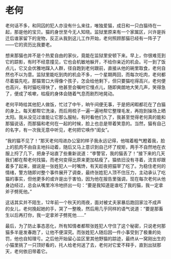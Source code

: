 # 老何

老何话不多，和同囚的犯人亦没有什么来往，唯独爱猫，成日和一只白猫待在一起，那是他的宝贝。猫的身世至今无人知晓。监狱里原来有一个家属区，兴许是拆迁后谁家留下的宠物，反正从我到这儿工作开始，老何照顾那猫已经有一阵子了——它的资历比我要老。 

想来那猫也并不是个热爱自由的家伙，竟能在监狱里安顿下来。早上，你很难觅到它的踪影，有时不经意撞见，它也会机敏地躲开，不给你亲近的机会。可一到了饭点儿，它又会优雅地蹿入人群，径自跑到老何跟前，直接从他的碗里取食，老何自然也不以为意。监狱里能吃到肉的机会不多，一个星期两回，而每次吃肉，老何都尽着猫先吃，那猫胃口大得像个孩子，怎会给他剩下，但只要猫吃得高兴，老何便也高兴，有时猫吃得快了，他甚至会嘱咐它慢点儿，随即爽朗地大笑几声，笑得急了，便成了咳嗽，枯瘦的身体会随着气息而剧烈地晃动。 

老何平時给其他犯人做饭，忙过了中午，晌午间便无事，于是把闲暇都花在了白猫的身上。每天都帮它洗澡，而后用梳子一遍一遍地帮它整理毛发，再抱到操场上晒太阳。我从没见过谁能让它那么服帖，有时看他们久了，我甚至觉得老何真的能和那猫说话，而那猫和老何在一起的时候，脸上也总是带着笑意的。当然，猫有自己的名字，有一次我无意中听见，老何把它唤作“闺女”。 

“我的猫不见了！”那天老何闯进办公室的样子我永远记得，他喘着粗气瞪着我，脸上的肌肉不由自主地抖动着，随后又马上意识到自己坏了规矩，两手不自然地在衣服上捋了几下，把身子站直了些重新说道：“李警官，我的猫丢了！”接下来的几天我们都在帮老何找猫，而老何变得比原来更加枯瘦了。猫依旧没有寻着，流言却跟着多了起来，据说是一张姓犯人一时嘴馋，有天趁夜把猫宰了吃了。为稳住老何的情绪，警方随即对整个事件展开了调查，最终张姓犯人顶不住压力，主动承认了吃猫的事实，但他更多的或许是出于害怕，因为他在报告里强调，现在每次老何从他身边经过，总会从嘴里冷冷地挤出一句：“要是我知道是谁吃了我的猫，我一定拿斧子劈死他。” 

这话其实并不陌生，12年前一个秋天的雨夜，面对被丈夫家暴后跑回家泣不成声的女儿，老何挽起她的手，哭了一整晚，然后用几乎同样的语气说道：“要是那畜生以后再打你，我一定拿斧子劈死他……” 

最后，为了防止事态恶化，所有知情者都帮张姓犯人守住了这个秘密，只说老何那猫多半是发春跑了，让他不便深究。而张姓犯人随后因一件小事受到了极重的处罚，他也自知理亏。之后他开始留心监区里其他野猫的踪迹，最终从一窝刚出生的小猫里挑了一只顶好看的，托人给老何送了去，老何对它爱不释手，直到出狱那天，老何依旧带着它。